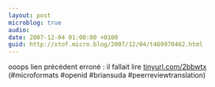 ```yaml
---
layout: post
microblog: true
audio: 
date: 2007-12-04 01:00:00 +0100
guid: http://xtof.micro.blog/2007/12/04/t469970462.html
---
```

ooops lien précédent erroné : il fallait lire [tinyurl.com/2bbwtx](http://tinyurl.com/2bbwtx) (#microformats #openid #briansuda #peerreviewtranslation)
